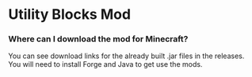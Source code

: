 # Utility Blocks Mod
### Where can I download the mod for Minecraft?
You can see download links for the already built .jar files in the releases. You will need to install Forge and Java to get use the mods.
